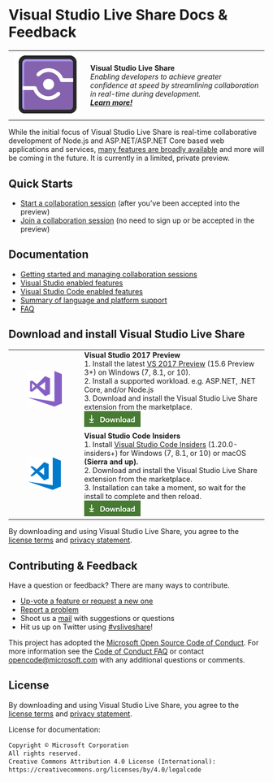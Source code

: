 <!--
Copyright © Microsoft Corporation
All rights reserved.
Creative Commons Attribution 4.0 License (International): https://creativecommons.org/licenses/by/4.0/legalcode
-->

# Visual Studio Live Share Docs & Feedback

<table style="width: 100%; border-style: none;"><tr>
<td style="width: 140px; text-align: center;"><a href="http://aka.ms/vsls"><img src="docs/media/vsls-icon.png" style="width: 128px; height: 128px;" /></a></td>
<td>
<strong>Visual Studio Live Share</strong><br /> 
<i>Enabling developers to achieve greater confidence at speed by streamlining collaboration in real-time during development.<br />
<strong><a href="http://aka.ms/vsls">Learn more!</a></strong></i>
</td>
</tr></table>

While the initial focus of Visual Studio Live Share is real-time collaborative development of Node.js and ASP.NET/ASP.NET Core based web applications and services, [many features are broadly available](docs/platform-support.md) and more will be coming in the future. It is currently in a limited, private preview.

## Quick Starts

- [Start a collaboration session](welcome/welcome-owner.md) (after you've been accepted into the preview)
- [Join a collaboration session](welcome/welcome-joiner.md) (no need to sign up or be accepted in the preview)

## Documentation

- [Getting started and managing collaboration sessions](docs/getting-started.md)
- [Visual Studio enabled features](docs/collab-vs.md)
- [Visual Studio Code enabled features](docs/collab-vscode.md)
- [Summary of language and platform support](docs/platform-support.md)
- [FAQ](http://aka.ms/vsls-faq)

## Download and install Visual Studio Live Share

<table style="width: 100%; border-style: none;">
<tr>
    <td style="width: 128px; text-align: center; border:none;"><img src="docs/media/vs-icon.png" /></td>
    <td>
        <strong>Visual Studio 2017 Preview</strong><br />
       1. Install the latest <a href="https://www.visualstudio.com/vs/preview/">VS 2017 Preview</a> (15.6 Preview 3+) on Windows (7, 8.1, or 10).<br/>
       2. Install a supported workload. e.g. ASP.NET, .NET Core, and/or Node.js<br />
       3. Download and install the Visual Studio Live Share extension from the marketplace. <br />
       <a href="http://aka.ms/vsls-dl/vs"><img style="padding: 0; spacing: 0;" src="docs/media/download.png"></a><br />
    </td>
</tr>
<tr>
    <td style="width: 128px; text-align: center; border:none;"><img src="docs/media/vscode-icon.png" /></td>
    <td>
        <strong>Visual Studio Code Insiders</strong><br />
        1. Install <a href="https://code.visualstudio.com/insiders/">Visual Studio Code Insiders</a> (1.20.0-insiders+) for Windows (7, 8.1, or 10) or macOS <b>(Sierra and up).</b><br />
        2. Download and install the Visual Studio Live Share extension from the marketplace. <br />
        3. Installation can take a moment, so wait for the install to complete and then reload.<br />
        <a href="http://aka.ms/vsls-dl/vscode"><img src="docs/media/download.png"></a>
    </td>
</tr>
</table>

By downloading and using Visual Studio Live Share, you agree to the [license terms](http://aka.ms/vsls-license) and [privacy statement](https://www.microsoft.com/en-us/privacystatement/EnterpriseDev/default.aspx).

## Contributing & Feedback

Have a question or feedback? There are many ways to contribute.

- [Up-vote a feature or request a new one](https://aka.ms/vsls-feature-requests)
- [Report a problem](CONTRIBUTING.md#filing-problem-reports)
- Shoot us a [mail](mailto:vsls-feedback@microsoft.com) with suggestions or questions
- Hit us up on Twitter using [#vsliveshare](https://twitter.com/search?f=tweets&q=%23vsliveshare&src=typd)!

This project has adopted the [Microsoft Open Source Code of Conduct](https://opensource.microsoft.com/codeofconduct/).
For more information see the [Code of Conduct FAQ](https://opensource.microsoft.com/codeofconduct/faq/) or
contact [opencode@microsoft.com](mailto:opencode@microsoft.com) with any additional questions or comments.

## License

By downloading and using Visual Studio Live Share, you agree to the [license terms](http://aka.ms/vsls-license) and [privacy statement](https://www.microsoft.com/en-us/privacystatement/EnterpriseDev/default.aspx).

License for documentation:

    Copyright © Microsoft Corporation
    All rights reserved.
    Creative Commons Attribution 4.0 License (International): https://creativecommons.org/licenses/by/4.0/legalcode


